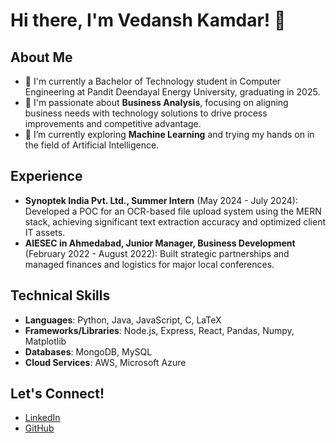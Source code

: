 # Hi there, I'm Vedansh Kamdar! 👋

## About Me
- 📖 I'm currently a Bachelor of Technology student in Computer Engineering at Pandit Deendayal Energy University, graduating in 2025.
- 👀 I'm passionate about **Business Analysis**, focusing on aligning business needs with technology solutions to drive process improvements and competitive advantage.
- 🌱 I’m currently exploring **Machine Learning** and trying my hands on in the field of Artificial Intelligence.

## Experience
- **Synoptek India Pvt. Ltd., Summer Intern** (May 2024 - July 2024): Developed a POC for an OCR-based file upload system using the MERN stack, achieving significant text extraction accuracy and optimized client IT assets.
- **AIESEC in Ahmedabad, Junior Manager, Business Development** (February 2022 - August 2022): Built strategic partnerships and managed finances and logistics for major local conferences.

## Technical Skills
- **Languages**: Python, Java, JavaScript, C, LaTeX
- **Frameworks/Libraries**: Node.js, Express, React, Pandas, Numpy, Matplotlib
- **Databases**: MongoDB, MySQL
- **Cloud Services**: AWS, Microsoft Azure

## Let's Connect!
- [LinkedIn](https://www.linkedin.com/in/vedanshkamdar)
- [GitHub](https://github.com/VedanshKamdar)

<!---
VedanshKamdar/VedanshKamdar is a ✨ special ✨ repository because its `README.md` (this file) appears on your GitHub profile.
You can click the Preview link to take a look at your changes.
--->
